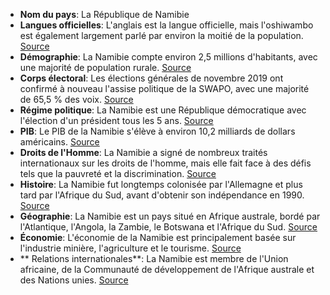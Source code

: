 * **Nom du pays**: La République de Namibie
* **Langues officielles**: L'anglais est la langue officielle, mais l'oshiwambo est également largement parlé par environ la moitié de la population. [Source](https://www.doublesens.fr/152-langue-namibie)
* **Démographie**: La Namibie compte environ 2,5 millions d'habitants, avec une majorité de population rurale. [Source](https://www.diplomatie.gouv.fr/fr/dossiers-pays/namibie/presentation-de-la-namibie/)
* **Corps électoral**: Les élections générales de novembre 2019 ont confirmé à nouveau l'assise politique de la SWAPO, avec une majorité de 65,5 % des voix. [Source](https://www.diplomatie.gouv.fr/fr/dossiers-pays/namibie/presentation-de-la-namibie/)
* **Régime politique**: La Namibie est une République démocratique avec l'élection d'un président tous les 5 ans. [Source](https://www.tracedirecte.com/destinations/voyage-namibie/voyage/guides/la-politique-en-namibie/)
* **PIB**: Le PIB de la Namibie s'élève à environ 10,2 milliards de dollars américains. [Source](https://www.tracedirecte.com/destinations/voyage-namibie/voyage/guides/la-politique-en-namibie/)
* **Droits de l'Homme**: La Namibie a signé de nombreux traités internationaux sur les droits de l'homme, mais elle fait face à des défis tels que la pauvreté et la discrimination. [Source](https://www.tracedirecte.com/destinations/voyage-namibie/voyage/guides/la-politique-en-namibie/)
* **Histoire**: La Namibie fut longtemps colonisée par l'Allemagne et plus tard par l'Afrique du Sud, avant d'obtenir son indépendance en 1990. [Source](https://www.tracedirecte.com/destinations/voyage-namibie/voyage/guides/la-politique-en-namibie/)
* **Géographie**: La Namibie est un pays situé en Afrique australe, bordé par l'Atlantique, l'Angola, la Zambie, le Botswana et l'Afrique du Sud. [Source](https://www.diplomatie.gouv.fr/fr/dossiers-pays/namibie/presentation-de-la-namibie/)
* **Économie**: L'économie de la Namibie est principalement basée sur l'industrie minière, l'agriculture et le tourisme. [Source](https://www.tracedirecte.com/destinations/voyage-namibie/voyage/guides/la-politique-en-namibie/)
* ** Relations internationales**: La Namibie est membre de l'Union africaine, de la Communauté de développement de l'Afrique australe et des Nations unies. [Source](https://www.diplomatie.gouv.fr/fr/dossiers-pays/namibie/presentation-de-la-namibie/)